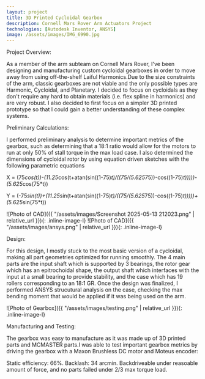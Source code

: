 ```yaml
---
layout: project
title: 3D Printed Cycloidal Gearbox
description: Cornell Mars Rover Arm Actuators Project
technologies: [Autodesk Inventor, ANSYS]
image: /assets/images/IMG_6990.jpg
---
```


Project Overview: 

As a member of the arm subteam on Cornell Mars Rover, I've been designing and manufacturing custom cycloidal gearboxes in order to move away from using off-the-shelf Laiful Harmonics.Due to the size constraints of the arm, classic gearboxes are not viable and the only possible types are Harmonic, Cycloidal, and Planetary. I decided to focus on cycloidals as they don't require any hard to obtain materials (i.e. flex spline in harmonics) and are very robust. I also decided to first focus on a simpler 3D printed prototype so that I could gain a better understanding of these complex systems. 

Preliminary Calculations:

I performed preliminary analysis to determine important metrics of the gearbox, such as determining that a 18:1 ratio would allow for the motors to run at only 50% of stall torque in the max load case. I also determined the dimensions of cycloidal rotor by using equation driven sketches with the following parametric equations

X = (75*cos(t))-(11.25*cos(t+atan(sin((1-75)*t)/((75/(5.625*75))-cos((1-75)*t)))))-(5.625*cos(75*t))

Y = (-75*sin(t))+(11.25*sin(t+atan(sin((1-75)*t)/((75/(5.625*75))-cos((1-75)*t)))))+(5.625*sin(75*t))

![Photo of CAD]({{ "/assets/images/Screenshot 2025-05-13 212023.png" | relative_url }}){: .inline-image-l}
![Photo of CAD]({{ "/assets/images/ansys.png" | relative_url }}){: .inline-image-l}

Design:

For this design, I mostly stuck to the most basic version of a cycloidal, making all part
geometries optimized for running smoothly. The 4 main parts are the input shaft which is
supported by 3 bearings, the rotor gear which has an epitrochoidal shape, the output shaft which
interfaces with the input at a small bearing to provide stability, and the case which has 19 rollers
corresponding to an 18:1 GR. Once the design was finalized, I performed ANSYS strucutural analysis on the case, checking the max bending moment that would be applied if it was being used on the arm.


![Photo of Gearbox]({{ "/assets/images/testing.png" | relative_url }}){: .inline-image-l}

Manufacturing and Testing:


The gearbox was easy to manufacture as it was made up of 3D printed parts and MCMASTER parts.I was able to test important gearbox metrics by driving the gearbox with a Maxon Brushless DC motor and Moteus encoder:

Static efficiency: 66%. 
Backlash: 34 arcmin. 
Backdriveable under reasoable amount of force, and no parts failed under 2/3 max torque load.









